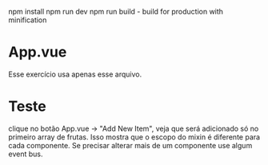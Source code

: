 npm install
npm run dev
npm run build - build for production with minification

# App.vue
Esse exercício usa apenas esse arquivo.

# Teste
clique no botão App.vue -> "Add New Item", veja
que será adicionado só no primeiro array de frutas.
Isso mostra que o escopo do mixin é diferente para cada componente.
Se precisar alterar mais de um componente use algum event bus.